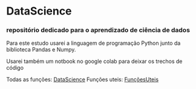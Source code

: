# DataScience
### repositório dedicado para o aprendizado de ciência de dados

Para este estudo usarei a linguagem de programação Python junto da biblioteca Pandas e Numpy.

Usarei também um notbook no google colab para deixar os trechos de código 

Todas as funções: [DataScience](https://colab.research.google.com/drive/1r2IR3OhQrW465gQjd75a7BMDTZWK8u-3?usp=sharing)
Funções uteis: [FunçõesUteis](https://colab.research.google.com/drive/1NXloek0FnJJhaxbGyrh5zhmGl3s_fUBV?usp=sharing)
